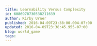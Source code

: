 ```yaml
---
title: Learnability Versus Complexity
id: 6086970730538211639
author: Kirby Urner
published: 2016-04-09T23:38:00.004-07:00
updated: 2016-04-09T23:38:45.955-07:00
blog: world_game
tags: 
---
```


